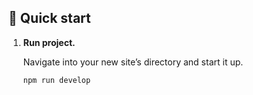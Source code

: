## 🚀 Quick start

1.  **Run project.**

    Navigate into your new site’s directory and start it up.

    ```shell
    npm run develop
    ```
